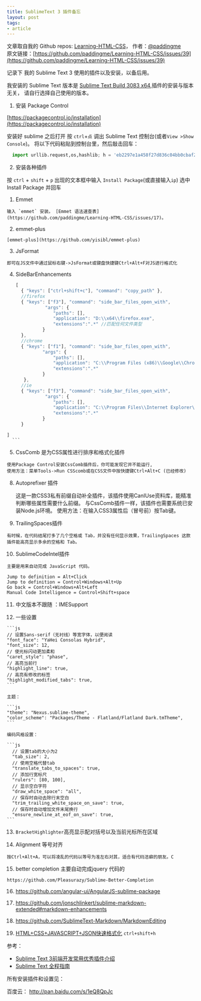 ```yaml
---
title: SublimeText 3 插件备忘
layout: post
tags:
- article
---
```



 文章取自我的 Github  repos: [Learning-HTML-CSS](https://github.com/paddingme/Learning-HTML-CSS)， 作者：[@paddingme](http://padding.me/about.html)    
原文链接：[https://github.com/paddingme/Learning-HTML-CSS/issues/39](https://github.com/paddingme/Learning-HTML-CSS/issues/39)

记录下 我的 Sublime Text 3 使用的插件以及安装，以备后用。

我安装的 Sublime Text 版本是 [Sublime Text Build 3083 x64](http://www.sublimetext.com/3),插件的安装与版本无关，
请自行选择自己使用的版本。



1. 安装 Package Control

  [https://packagecontrol.io/installation](https://packagecontrol.io/installation)

  安装好 sublime 之后打开 按 `ctrl`+` 点 ` 调出 Sublime Text 控制台(或者`View >Show Console`)。 将以下代码粘贴到控制台里，然后敲击回车：

  ```python
    import urllib.request,os,hashlib; h = 'eb2297e1a458f27d836c04bb0cbaf282' + 'd0e7a3098092775ccb37ca9d6b2e4b7d'; pf = 'Package Control.sublime-package'; ipp = sublime.installed_packages_path(); urllib.request.install_opener( urllib.request.build_opener( urllib.request.ProxyHandler()) ); by = urllib.request.urlopen( 'http://packagecontrol.io/' + pf.replace(' ', '%20')).read(); dh = hashlib.sha256(by).hexdigest(); print('Error validating download (got %s instead of %s), please try manual install' % (dh, h)) if dh != h else open(os.path.join( ipp, pf), 'wb' ).write(by)
  ```

2. 安装各种插件

  按 `ctrl` + `shift` + `p` 出现的文本框中输入 `Install Package`(或直接输入`ip`) 选中 Install Package 并回车

  1. Emmet

    输入 `emmet` 安装。 [Emmet 语法速查表](https://github.com/paddingme/Learning-HTML-CSS/issues/17)。

  2. emmet-plus

    [emmet-plus](https://github.com/yisibl/emmet-plus)

  3. JsFormat

    即可在JS文件中通过鼠标右键->JsFormat或键盘快捷键Ctrl+Alt+F对JS进行格式化

  4. SideBarEnhancements

	  ```js
	  [
	    { "keys": ["ctrl+shift+c"], "command": "copy_path" },
	    //firefox
	    { "keys": ["f3"], "command": "side_bar_files_open_with",
	             "args": {
	                "paths": [],
	                "application": "D:\\x64\\firefox.exe",
	                "extensions":".*" //匹配任何文件类型
	            }
	    },
	    //chrome
	    { "keys": ["f1"], "command": "side_bar_files_open_with",
	            "args": {
	                "paths": [],
	                "application": "C:\\Program Files (x86)\\Google\\Chrome\\Application\\chrome.exe",
	                "extensions":".*"
	            }
	     },
	    //ie
	    { "keys": ["f3"], "command": "side_bar_files_open_with",
	             "args": {
	                "paths": [],
	                "application": "C:\\Program Files\\Internet Explorer\\iexplore.exe",
	                "extensions":".*"
	            }
	    }
	]
	  ```

  5. CssComb 是为CSS属性进行排序和格式化插件

    使用Package Control安装CssComb插件后，你可能发现它并不能运行, 
    使用方法：菜单Tools->Run CSScomb或在CSS文件中按快捷键Ctrl+Alt+C (已经修改)

  8. Autoprefixer 插件

      这是一款CSS3私有前缀自动补全插件，该插件使用CanIUse资料库，能精准判断哪些属性需要什么前缀。
      与CssComb插件一样，该插件也需要系统已安装Node.js环境。 
      使用方法：在输入CSS3属性后（冒号前）按Tab键。

  9. TrailingSpaces插件

    有时候，在代码结尾打多了几个空格或 Tab，并没有任何显示效果，TrailingSpaces 这款插件能高亮显示多余的空格和 Tab。

  10. SublimeCodeIntel插件

    主要是用来自动完成 JavaScript 代码。

    Jump to definition = Alt+Click
    Jump to definition = Control+Windows+Alt+Up
    Go back = Control+Windows+Alt+Left
    Manual Code Intelligence = Control+Shift+space


  11. 中文版本不跟随 ：IMESupport

  12.  一些设置

    ```js
    // 设置Sans-serif（无衬线）等宽字体，以便阅读
    "font_face": "YaHei Consolas Hybrid",
    "font_size": 12,
    // 使光标闪动更加柔和
    "caret_style": "phase",
    // 高亮当前行
    "highlight_line": true,
    // 高亮有修改的标签
    "highlight_modified_tabs": true,
    ```

    主题：

    ```js
    "theme": "Nexus.sublime-theme",
    "color_scheme": "Packages/Theme - Flatland/Flatland Dark.tmTheme",
    ```

    编码风格设置：

    ```js
      // 设置tab的大小为2
      "tab_size": 2,
      // 使用空格代替tab
      "translate_tabs_to_spaces": true,
      // 添加行宽标尺
      "rulers": [80, 100],
      // 显示空白字符
      "draw_white_space": "all",
      // 保存时自动去除行末空白
      "trim_trailing_white_space_on_save": true,
      // 保存时自动增加文件末尾换行
      "ensure_newline_at_eof_on_save": true,
    ```

  13. `BracketHighlighter`高亮显示配对括号以及当前光标所在区域

  14. Alignment 等号对齐

    按Ctrl+Alt+A，可以将凌乱的代码以等号为准左右对其，适合有代码洁癖的朋友。C

  15. better completion 主要自动完成jquery 代码的

    https://github.com/Pleasurazy/Sublime-Better-Completion


  16. https://github.com/angular-ui/AngularJS-sublime-package

  17. https://github.com/jonschlinkert/sublime-markdown-extended#markdown-enhancements

  18. https://github.com/SublimeText-Markdown/MarkdownEditing

  19. [HTML+CSS+JAVASCRIPT+JSON快速格式化](https://github.com/victorporof/Sublime-HTMLPrettify)
         `ctrl+shift+h`


参考：
- [Sublime Text 3前端开发常用优秀插件介绍](http://www.cnblogs.com/hykun/p/sublimeText3.html)
- [Sublime Text 全程指南](zh.lucida.me/blog/sublime-text-complete-guide/ )



所有安装插件和设置见：

百度云： http://pan.baidu.com/s/1eQ8QpJc
